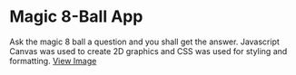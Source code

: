 # Magic 8-Ball App
Ask the magic 8 ball a question and you shall get the answer. Javascript Canvas was used to create 2D graphics and CSS was used for styling and formatting.
[View Image](https://ibb.co/mJdWhkg)
